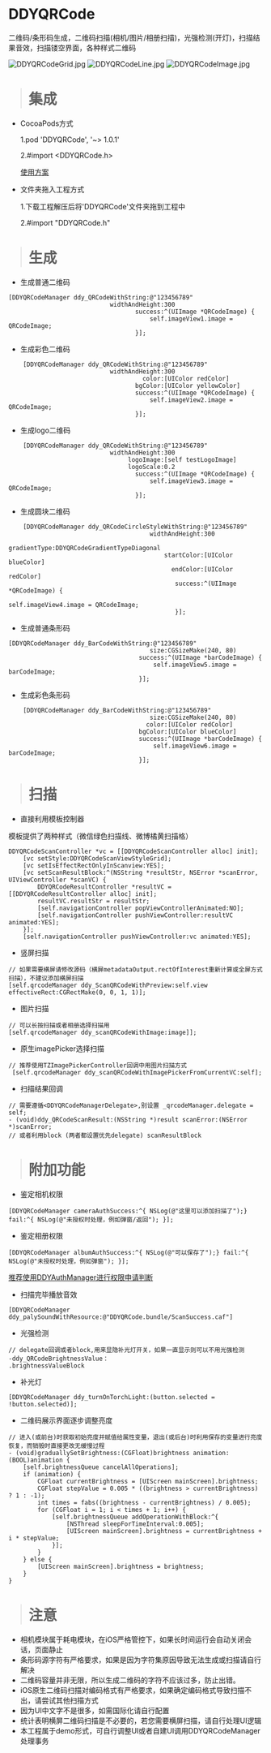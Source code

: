 # DDYQRCode

二维码/条形码生成，二维码扫描(相机/图片/相册扫描)，光强检测(开灯)，扫描结果音效，扫描镂空界面，各种样式二维码


 ![DDYQRCodeGrid.jpg](https://github.com/starainDou/DDYDemoImage/blob/master/DDYQRCodeGrid.jpg) ![DDYQRCodeLine.jpg](https://github.com/starainDou/DDYDemoImage/blob/master/DDYQRCodeLine.jpg) ![DDYQRCodeImage.jpg](https://github.com/starainDou/DDYDemoImage/blob/master/DDYQRCodeImage.jpg)

> # 集成

* CocoaPods方式 

  1.pod 'DDYQRCode', '~> 1.0.1' 
 
  2.#import <DDYQRCode.h>

  [使用方案](https://github.com/starainDou/DDYQRCode)

* 文件夹拖入工程方式
  
  1.下载工程解压后将'DDYQRCode'文件夹拖到工程中

  2.#import "DDYQRCode.h"

> # 生成

* 生成普通二维码

```
[DDYQRCodeManager ddy_QRCodeWithString:@"123456789"
                            widthAndHeight:300
                                   success:^(UIImage *QRCodeImage) {
                                       self.imageView1.image = QRCodeImage;
                                   }];
```

  * 生成彩色二维码

```
    [DDYQRCodeManager ddy_QRCodeWithString:@"123456789"
                            widthAndHeight:300
                                     color:[UIColor redColor]
                                   bgColor:[UIColor yellowColor]
                                   success:^(UIImage *QRCodeImage) {
                                       self.imageView2.image = QRCodeImage;
                                   }];
```

  * 生成logo二维码
```
    [DDYQRCodeManager ddy_QRCodeWithString:@"123456789"
                            widthAndHeight:300
                                 logoImage:[self testLogoImage]
                                 logoScale:0.2
                                   success:^(UIImage *QRCodeImage) {
                                       self.imageView3.image = QRCodeImage;
                                   }];
```

  * 生成圆块二维码
```
    [DDYQRCodeManager ddy_QRCodeCircleStyleWithString:@"123456789"
                                       widthAndHeight:300
                                         gradientType:DDYQRCodeGradientTypeDiagonal
                                           startColor:[UIColor blueColor]
                                             endColor:[UIColor redColor]
                                              success:^(UIImage *QRCodeImage) {
                                                  self.imageView4.image = QRCodeImage;
                                              }];
```                                              

  * 生成普通条形码
```
[DDYQRCodeManager ddy_BarCodeWithString:@"123456789"
                                       size:CGSizeMake(240, 80)
                                    success:^(UIImage *barCodeImage) {
                                        self.imageView5.image = barCodeImage;
                                    }];
```

  * 生成彩色条形码
```    
    [DDYQRCodeManager ddy_BarCodeWithString:@"123456789"
                                       size:CGSizeMake(240, 80)
                                      color:[UIColor redColor]
                                    bgColor:[UIColor blueColor]
                                    success:^(UIImage *barCodeImage) {
                                        self.imageView6.image = barCodeImage;
                                    }];
```                                    
    

> # 扫描

  * 直接利用模板控制器

  模板提供了两种样式（微信绿色扫描线、微博橘黄扫描格）

```
DDYQRCodeScanController *vc = [[DDYQRCodeScanController alloc] init];
    [vc setStyle:DDYQRCodeScanViewStyleGrid];
    [vc setIsEffectRectOnlyInScanview:YES];
    [vc setScanResultBlock:^(NSString *resultStr, NSError *scanError, UIViewController *scanVC) {
        DDYQRCodeResultController *resultVC = [[DDYQRCodeResultController alloc] init];
        resultVC.resultStr = resultStr;
        [self.navigationController popViewControllerAnimated:NO];
        [self.navigationController pushViewController:resultVC animated:YES];
    }];
    [self.navigationController pushViewController:vc animated:YES];
```


  * 竖屏扫描

```
// 如果需要横屏请修改源码（横屏metadataOutput.rectOfInterest重新计算或全屏方式扫描），不建议添加横屏扫描
[self.qrcodeManager ddy_ScanQRCodeWithPreview:self.view effectiveRect:CGRectMake(0, 0, 1, 1)];
```

  * 图片扫描

```
// 可以长按扫描或者相册选择扫描用
[self.qrcodeManager ddy_scanQRCodeWithImage:image]];
```

  * 原生imagePicker选择扫描

```
// 推荐使用TZImagePickerController回调中用图片扫描方式
 [self.qrcodeManager ddy_scanQRCodeWithImagePickerFromCurrentVC:self];
```

  * 扫描结果回调

```
// 需要遵循<DDYQRCodeManagerDelegate>,别设置 _qrcodeManager.delegate = self;
- (void)ddy_QRCodeScanResult:(NSString *)result scanError:(NSError *)scanError;
// 或者利用block (两者都设置优先delegate) scanResultBlock
```

> # 附加功能

  * 鉴定相机权限

```
[DDYQRCodeManager cameraAuthSuccess:^{ NSLog(@"这里可以添加扫描了");} fail:^{ NSLog(@"未授权时处理，例如弹窗/返回"); }];
```

  * 鉴定相册权限

```
[DDYQRCodeManager albumAuthSuccess:^{ NSLog(@"可以保存了");} fail:^{ NSLog(@"未授权时处理，例如弹窗"); }];
```

[推荐使用DDYAuthManager进行权限申请判断](https://github.com/RainOpen/DDYAuthManager)

  * 扫描完毕播放音效

```
[DDYQRCodeManager ddy_palySoundWithResource:@"DDYQRCode.bundle/ScanSuccess.caf"]
```

  * 光强检测

```
// delegate回调或者block,用来显隐补光灯开关，如果一直显示则可以不用光强检测
-ddy_QRCodeBrightnessValue：
.brightnessValueBlock
```

  * 补光灯

```
[DDYQRCodeManager ddy_turnOnTorchLight:(button.selected = !button.selected)];
```

  * 二维码展示界面逐步调整亮度
  
```
// 进入(或前台)时获取初始亮度并赋值给属性变量，退出(或后台)时利用保存的变量进行亮度恢复，而销毁时直接更改无缓慢过程
- (void)graduallySetBrightness:(CGFloat)brightness animation:(BOOL)animation {
    [self.brightnessQueue cancelAllOperations];
    if (animation) {
        CGFloat currentBrightness = [UIScreen mainScreen].brightness;
        CGFloat stepValue = 0.005 * ((brightness > currentBrightness) ? 1 : -1);
        int times = fabs((brightness - currentBrightness) / 0.005);
        for (CGFloat i = 1; i < times + 1; i++) {
            [self.brightnessQueue addOperationWithBlock:^{
                [NSThread sleepForTimeInterval:0.005];
                [UIScreen mainScreen].brightness = currentBrightness + i * stepValue;
            }];
        }
    } else {
        [UIScreen mainScreen].brightness = brightness;
    }
}
```


> # 注意

 *  相机模块属于耗电模块，在iOS严格管控下，如果长时间运行会自动关闭会话，页面静止
 *  条形码源字符有严格要求，如果是因为字符集原因导致无法生成或扫描请自行解决
 *  二维码容量并非无限，所以生成二维码的字符不应该过多，防止出错。
 *  iOS原生二维码扫描对编码格式有严格要求，如果确定编码格式导致扫描不出，请尝试其他扫描方式
 *  因为UI中文字不是很多，如需国际化请自行配置
 *  统计表明横屏二维码扫描是不必要的，若您需要横屏扫描，请自行处理UI逻辑
 *  本工程属于demo形式，可自行调整UI或者自建UI调用DDYQRCodeManager处理事务
 <!-- *  一个二维码更改样式库 https://github.com/EyreFree/EFQRCode -->
